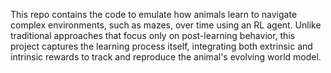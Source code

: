 This repo contains the code to emulate how animals learn to navigate complex environments, such as mazes, over time using an RL agent. Unlike traditional approaches that focus only on post-learning behavior, this project captures the learning process itself, integrating both extrinsic and intrinsic rewards to track and reproduce the animal's evolving world model.
